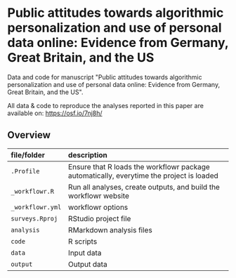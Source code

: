 # Public attitudes towards algorithmic personalization and use of personal data online: Evidence from Germany, Great Britain, and the US

Data and code for manuscript "Public attitudes towards algorithmic personalization and use of personal data online: Evidence from Germany, Great Britain, and the US".

All data & code to reproduce the analyses reported in this paper are available on: https://osf.io/7nj8h/


## Overview

| file/folder | description |
|:--|:--|
| `.Profile` | Ensure that R loads the workflowr package automatically, everytime the project is loaded |
| `_workflowr.R` | Run all analyses, create outputs, and build the workflowr website |
| `_workflowr.yml` | workflowr options |
| `surveys.Rproj` | RStudio project file |
| `analysis` | RMarkdown analysis files |
| `code` | R scripts |
| `data` | Input data |
| `output` | Output data |
